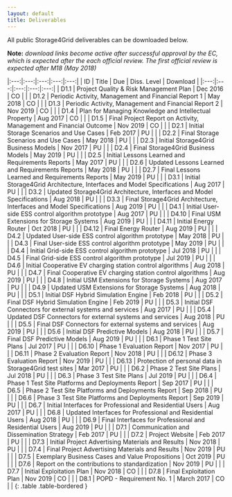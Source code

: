 ```yaml
---
layout: default
title: Deliverables
---
```


All public Storage4Grid deliverables can be downloaded below. 

**Note:** *download links become active after successful approval by the EC, which is expected after the each official review. The first official review is expected after M18 (May 2018)*

|:---:|:---:|:---:|:---:|:---:|
| ID | Title | Due | Diss. Level | Download |
|:---:|:---:|:---:|:---:|:---:|
|  D1.1  |  Project Quality & Risk Management Plan    |  Dec 2016  |  CO  |    | 
|  D1.2  |  Periodic Activity, Management and Financial Report 1  |  May 2018  |  CO  |    | 
|  D1.3  |  Periodic Activity, Management and Financial Report 2  |  Nov 2019  |  CO  |    | 
|  D1.4  |  Plan for Managing Knowledge and Intellectual Property   |  Aug 2017  |  CO  |    | 
|  D1.5  |  Final Project Report on Activity, Management and Financial Outcome   |  Nov 2019  |  CO  |    | 
|  D2.1  |  Initial Storage Scenarios and Use Cases  |  Feb 2017  |  PU  | <a href="{{site.baseurl}}/deliverables/D2.1_Initial_Storage_Scenarios_and_Usecasesv.1.1.pdf"><i class="fa fa-file-pdf-o fa-2x" style="color:#DD4B39" aria-hidden="true"></i></a>  | 
|  D2.2  |  Final Storage Scenarios and Use Cases  |  May 2018  |  PU  |  <a href="{{site.baseurl}}/deliverables/D2.2_Final_Storage_Scenarios_and_Usecases_v.1.0.pdf"><i class="fa fa-file-pdf-o fa-2x" style="color:#DD4B39" aria-hidden="true"></i></a>  | 
|  D2.3  |  Initial Storage4Grid Business Models  |  Nov 2017  |  PU  |  <a hidden="true" href="{{site.baseurl}}/deliverables/storage4grid-D2.3.pdf"><i class="fa fa-file-pdf-o fa-2x" style="color:#DD4B39" aria-hidden="true"></i></a>  | 
|  D2.4  |  Final Storage4Grid Business Models  |  May 2019  |  PU  |  <a hidden="true" href="{{site.baseurl}}/deliverables/storage4grid-D2.4.pdf"><i class="fa fa-file-pdf-o fa-2x" style="color:#DD4B39" aria-hidden="true"></i></a>  | 
|  D2.5  |  Initial Lessons Learned and Requirements Reports  |  May 2017  |  PU  |  <a href="{{site.baseurl}}/deliverables/D2.5_Initial_Lessons_Learned_and_Requirements_Report_v1.0.pdf"><i class="fa fa-file-pdf-o fa-2x" style="color:#DD4B39" aria-hidden="true"></i></a>  | 
|  D2.6  |  Updated Lessons Learned and Requirements Reports  |  May 2018  |  PU  |  <a href="{{site.baseurl}}/deliverables/D2.6_Updated_Lessons_Learned_and_Requirements_Report_v1.0.pdf"><i class="fa fa-file-pdf-o fa-2x" style="color:#DD4B39" aria-hidden="true"></i></a>  | 
|  D2.7  |  Final Lessons Learned and Requirements Reports   |  May 2019  |  PU  |  <a hidden="true" href="{{site.baseurl}}/deliverables/storage4grid-D2.7.pdf"><i class="fa fa-file-pdf-o fa-2x" style="color:#DD4B39" aria-hidden="true"></i></a>  | 
|  D3.1  |  Initial Storage4Grid Architecture, Interfaces and Model Specifications  |  Aug 2017  |  PU  |  <a href="{{site.baseurl}}/deliverables/D3.1-Initial_S4G_Components_Interfaces_and_Architecture_Specification_v1.0.pdf"><i class="fa fa-file-pdf-o fa-2x" style="color:#DD4B39" aria-hidden="true"></i></a>  | 
|  D3.2  |  Updated Storage4Grid Architecture, Interfaces and Model Specifications  |  Aug 2018  |  PU  |  <a href="{{site.baseurl}}/deliverables/D3.2-Updated_S4G_Components_Interfaces_and_Architecture_Specification_V1.0.pdf"><i class="fa fa-file-pdf-o fa-2x" style="color:#DD4B39" aria-hidden="true"></i></a>  | 
|  D3.3  |  Final Storage4Grid Architecture, Interfaces and Model Specifications  |  Aug 2019  |  PU  |  <a hidden="true" href="{{site.baseurl}}/deliverables/storage4grid-D3.3.pdf"><i class="fa fa-file-pdf-o fa-2x" style="color:#DD4B39" aria-hidden="true"></i></a>  | 
|  D4.1  |  Initial User-side ESS control algorithm prototype  |  Aug 2017  |  PU  |  <a href="{{site.baseurl}}/deliverables/D4.1_Initial_User-side_ESS_control_system_v1.0.pdf"><i class="fa fa-file-pdf-o fa-2x" style="color:#DD4B39" aria-hidden="true"></i></a>  | 
|  D4.10  |  Final USM Extensions for Storage Systems  |  Aug 2019  |  PU  |  <a hidden="true" href="{{site.baseurl}}/deliverables/storage4grid-D4.10.pdf"><i class="fa fa-file-pdf-o fa-2x" style="color:#DD4B39" aria-hidden="true"></i></a>  | 
|  D4.11  |  Initial Energy Router  |  Oct 2018  |  PU  |  <a href="{{site.baseurl}}/deliverables/D4.11_Initial_Energy_Router_v1.0_20181102.pdf"><i class="fa fa-file-pdf-o fa-2x" style="color:#DD4B39" aria-hidden="true"></i></a>  | 
|  D4.12  |  Final Energy Router  |  Aug 2019  |  PU  |  <a hidden="true" href="{{site.baseurl}}/deliverables/storage4grid-D4.12.pdf"><i class="fa fa-file-pdf-o fa-2x" style="color:#DD4B39" aria-hidden="true"></i></a>  | 
|  D4.2  |  Updated User-side ESS control algorithm prototype  |  May 2018  |  PU  |  <a href="{{site.baseurl}}/deliverables/D4.2_Updated_User-side_ESS_control_system_v1.0.pdf"><i class="fa fa-file-pdf-o fa-2x" style="color:#DD4B39" aria-hidden="true"></i></a>  | 
|  D4.3  |  Final User-side ESS control algorithm prototype  |  May 2019  |  PU  |  <a hidden="true" href="{{site.baseurl}}/deliverables/storage4grid-D4.3.pdf"><i class="fa fa-file-pdf-o fa-2x" style="color:#DD4B39" aria-hidden="true"></i></a>  | 
|  D4.4  |  Initial Grid-side ESS control algorithm prototype  |  Jul 2018  |  PU  |  <a href="{{site.baseurl}}/deliverables/D4.4_Initial_Grid-side_ESS_control_system_v1.0.pdf"><i class="fa fa-file-pdf-o fa-2x" style="color:#DD4B39" aria-hidden="true"></i></a>  | 
|  D4.5  |  Final Grid-side ESS control algorithm prototype  |  Jul 2019  |  PU  |  <a hidden="true" href="{{site.baseurl}}/deliverables/storage4grid-D4.5.pdf"><i class="fa fa-file-pdf-o fa-2x" style="color:#DD4B39" aria-hidden="true"></i></a>  | 
|  D4.6  |  Initial Cooperative EV charging station control algorithms   |  Aug 2018  |  PU  |  <a href="{{site.baseurl}}/deliverables/D4.6_Initial_Cooperative_EV_charging_station_control_algorithms_v1.0.pdf"><i class="fa fa-file-pdf-o fa-2x" style="color:#DD4B39" aria-hidden="true"></i></a>  | 
|  D4.7  |  Final Cooperative EV charging station control algorithms   |  Aug 2019  |  PU  |  <a hidden="true" href="{{site.baseurl}}/deliverables/storage4grid-D4.7.pdf"><i class="fa fa-file-pdf-o fa-2x" style="color:#DD4B39" aria-hidden="true"></i></a>  | 
|  D4.8  |  Initial USM Extensions for Storage Systems  |  Aug 2017  |  PU  |  <a href="{{site.baseurl}}/deliverables/D4.8_Initial_USM_Extensions_for_Storage_Systems_v1.0.pdf"><i class="fa fa-file-pdf-o fa-2x" style="color:#DD4B39" aria-hidden="true"></i></a>  | 
|  D4.9  |  Updated USM Extensions for Storage Systems  |  Aug 2018  |  PU  |  <a href="{{site.baseurl}}/deliverables/D4.9_Updated_USM_Extensions_for_Storage_Systems_V1.0.pdf"><i class="fa fa-file-pdf-o fa-2x" style="color:#DD4B39" aria-hidden="true"></i></a>  | 
|  D5.1  |  Initial DSF Hybrid Simulation Engine  |  Feb 2018  |  PU  |  <a href="{{site.baseurl}}/deliverables/D5.1_Initial_DSF_Hybrid_Simulation_Engine_V1.0.pdf"><i class="fa fa-file-pdf-o fa-2x" style="color:#DD4B39" aria-hidden="true"></i></a>  | 
|  D5.2  |  Final DSF Hybrid Simulation Engine  |  Feb 2019  |  PU  |  <a hidden="true" href="{{site.baseurl}}/deliverables/storage4grid-D5.2.pdf"><i class="fa fa-file-pdf-o fa-2x" style="color:#DD4B39" aria-hidden="true"></i></a>  | 
|  D5.3  |  Initial DSF Connectors for external systems and services  |  Aug 2017  |  PU  |  <a href="{{site.baseurl}}/deliverables/D5.3_Initial_DSF_Connectors_v1.0.pdf"><i class="fa fa-file-pdf-o fa-2x" style="color:#DD4B39" aria-hidden="true"></i></a>  | 
|  D5.4  |  Updated DSF Connectors for external systems and services  |  Aug 2018  |  PU  |  <a href="{{site.baseurl}}/deliverables/D5.4-Updated_DSF_Connectors_for_external_systems_and_services_v.1.0.pdf"><i class="fa fa-file-pdf-o fa-2x" style="color:#DD4B39" aria-hidden="true"></i></a>  | 
|  D5.5  |  Final DSF Connectors for external systems and services  |  Aug 2019  |  PU  |  <a hidden="true" href="{{site.baseurl}}/deliverables/storage4grid-D5.5.pdf"><i class="fa fa-file-pdf-o fa-2x" style="color:#DD4B39" aria-hidden="true"></i></a>  | 
|  D5.6  |  Initial DSF Predictive Models  |  Aug 2018  |  PU  |  <a href="{{site.baseurl}}/deliverables/D5.6_Initial_DSF_Predictive_Models_v1.0.pdf"><i class="fa fa-file-pdf-o fa-2x" style="color:#DD4B39" aria-hidden="true"></i></a>  | 
|  D5.7  |  Final DSF Predictive Models  |  Aug 2019  |  PU  |  <a hidden="true" href="{{site.baseurl}}/deliverables/storage4grid-D5.7.pdf"><i class="fa fa-file-pdf-o fa-2x" style="color:#DD4B39" aria-hidden="true"></i></a>  | 
|  D6.1  |  Phase 1 Test Site Plans  |  Jul 2017  |  PU  |  <a href="{{site.baseurl}}/deliverables/D6.1-Phase_1_Test_Site_Plans-v1.01.pdf"><i class="fa fa-file-pdf-o fa-2x" style="color:#DD4B39" aria-hidden="true"></i></a>  | 
|  D6.10  |  Phase 1 Evaluation Report  |  Nov 2017  |  PU  |  <a href="{{site.baseurl}}/deliverables/D6.10_Phase_1_Evaluation_Report_v1.0.pdf"><i class="fa fa-file-pdf-o fa-2x" style="color:#DD4B39" aria-hidden="true"></i></a>  | 
|  D6.11  |  Phase 2 Evaluation Report  |  Nov 2018  |  PU  |  <a hidden="true" href="{{site.baseurl}}/deliverables/storage4grid-D6.11.pdf"><i class="fa fa-file-pdf-o fa-2x" style="color:#DD4B39" aria-hidden="true"></i></a>  | 
|  D6.12  |  Phase 3 Evaluation Report  |  Nov 2019  |  PU  |  <a hidden="true" href="{{site.baseurl}}/deliverables/storage4grid-D6.12.pdf"><i class="fa fa-file-pdf-o fa-2x" style="color:#DD4B39" aria-hidden="true"></i></a>  | 
|  D6.13  |  Protection of personal data in Storage4Grid test sites  |  Mar 2017  |  PU  |  <a hidden="true" href="{{site.baseurl}}/deliverables/storage4grid-D6.13.pdf"><i class="fa fa-file-pdf-o fa-2x" style="color:#DD4B39" aria-hidden="true"></i></a>  | 
|  D6.2  |  Phase 2 Test Site Plans  |  Jul 2018  |  PU  |  <a hidden="true" href="{{site.baseurl}}/deliverables/storage4grid-D6.2.pdf"><i class="fa fa-file-pdf-o fa-2x" style="color:#DD4B39" aria-hidden="true"></i></a>  | 
|  D6.3  |  Phase 3 Test Site Plans  |  Jul 2019  |  PU  |  <a hidden="true" href="{{site.baseurl}}/deliverables/storage4grid-D6.3.pdf"><i class="fa fa-file-pdf-o fa-2x" style="color:#DD4B39" aria-hidden="true"></i></a>  | 
|  D6.4  |  Phase 1 Test Site Platforms and Deployments Report  |  Sep 2017  |  PU  |  <a href="{{site.baseurl}}/deliverables/D6.4_Phase_1_Test_site_platforms_v1.0.pdf"><i class="fa fa-file-pdf-o fa-2x" style="color:#DD4B39" aria-hidden="true"></i></a>  | 
|  D6.5  |  Phase 2 Test Site Platforms and Deployments Report  |  Sep 2018  |  PU  |  <a hidden="true" href="{{site.baseurl}}/deliverables/storage4grid-D6.5.pdf"><i class="fa fa-file-pdf-o fa-2x" style="color:#DD4B39" aria-hidden="true"></i></a>  | 
|  D6.6  |  Phase 3 Test Site Platforms and Deployments Report  |  Sep 2019  |  PU  |  <a hidden="true" href="{{site.baseurl}}/deliverables/storage4grid-D6.6.pdf"><i class="fa fa-file-pdf-o fa-2x" style="color:#DD4B39" aria-hidden="true"></i></a>  | 
|  D6.7  |  Initial Interfaces for Professional and Residential Users  |  Aug 2017  |  PU  |  <a href="{{site.baseurl}}/deliverables/D6.7_Initial_Interfaces_for_Professional_and_Residential_Users_V1.0.pdf"><i class="fa fa-file-pdf-o fa-2x" style="color:#DD4B39" aria-hidden="true"></i></a>  | 
|  D6.8  |  Updated Interfaces for Professional and Residential Users  |  Aug 2018  |  PU  |  <a href="{{site.baseurl}}/deliverables/D6.8_updated-interfaces-for-professional-and-residential-users_V1.0.pdf"><i class="fa fa-file-pdf-o fa-2x" style="color:#DD4B39" aria-hidden="true"></i></a>  | 
|  D6.9  |  Final Interfaces for Professional and Residential Users  |  Aug 2019  |  PU  |  <a hidden="true" href="{{site.baseurl}}/deliverables/storage4grid-D6.9.pdf"><i class="fa fa-file-pdf-o fa-2x" style="color:#DD4B39" aria-hidden="true"></i></a>  | 
|  D7.1  |  Communication and Dissemination Strategy  |  Feb 2017  |  PU  |  <a href="{{site.baseurl}}/deliverables/D7.1-Communication_&_Dissemination_Strategy_v1.0_20170223.pdf"><i class="fa fa-file-pdf-o fa-2x" style="color:#DD4B39" aria-hidden="true"></i></a>  | 
|  D7.2  |  Project Website  |  Feb 2017  |  PU  |  <a href="{{site.baseurl}}/deliverables/D7.2-Project_Website-v1.0.pdf"><i class="fa fa-file-pdf-o fa-2x" style="color:#DD4B39" aria-hidden="true"></i></a>  | 
|  D7.3  |  Initial Project Advertising Materials and Results  |  Nov 2018  |  PU  |  <a hidden="true" href="{{site.baseurl}}/deliverables/storage4grid-D7.3.pdf"><i class="fa fa-file-pdf-o fa-2x" style="color:#DD4B39" aria-hidden="true"></i></a>  | 
|  D7.4  |  Final Project Advertising Materials and Results  |  Nov 2019  |  PU  |  <a hidden="true" href="{{site.baseurl}}/deliverables/storage4grid-D7.4.pdf"><i class="fa fa-file-pdf-o fa-2x" style="color:#DD4B39" aria-hidden="true"></i></a>  | 
|  D7.5  |  Exemplary Business Cases and Value Propositions  |  Oct 2019  |  PU  |  <a hidden="true" href="{{site.baseurl}}/deliverables/storage4grid-D7.5.pdf"><i class="fa fa-file-pdf-o fa-2x" style="color:#DD4B39" aria-hidden="true"></i></a>  | 
|  D7.6  |  Report on the contributions to standardization  |  Nov 2019  |  PU  |  <a hidden="true" href="{{site.baseurl}}/deliverables/storage4grid-D7.6.pdf"><i class="fa fa-file-pdf-o fa-2x" style="color:#DD4B39" aria-hidden="true"></i></a>  | 
|  D7.7  |  Initial Exploitation Plan  |  Nov 2018  |  CO  |    | 
|  D7.8  |  Final Exploitation Plan  |  Nov 2019  |  CO  |    | 
|  D8.1  |  POPD - Requirement No. 1 |  March 2017  |  CO  |    | 
{: .table .table-bordered }
